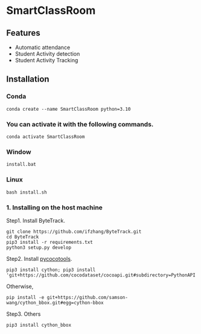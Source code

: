 # SmartClassRoom
## Features
* Automatic attendance
* Student Activity detection
* Student Activity Tracking

[](https://github.com/HSAkash/Smart-ClassRoom/assets/44114317/0967c772-0b5f-4e95-a268-7403c77962cf)


## Installation

### Conda
```
conda create --name SmartClassRoom python=3.10
```
### You can activate it with the following commands.
```
conda activate SmartClassRoom
```

### Window
```
install.bat
```
### Linux
```
bash install.sh
```








### 1. Installing on the host machine
Step1. Install ByteTrack.
```shell
git clone https://github.com/ifzhang/ByteTrack.git
cd ByteTrack
pip3 install -r requirements.txt
python3 setup.py develop
```

Step2. Install [pycocotools](https://github.com/cocodataset/cocoapi).

```shell
pip3 install cython; pip3 install 'git+https://github.com/cocodataset/cocoapi.git#subdirectory=PythonAPI'
```
Otherwise,
```
pip install -e git+https://github.com/samson-wang/cython_bbox.git#egg=cython-bbox
```

Step3. Others
```shell
pip3 install cython_bbox
```

